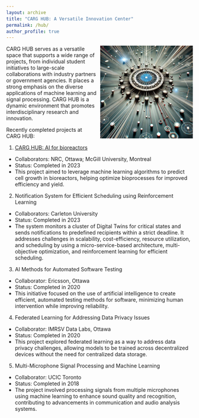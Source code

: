 ```yaml
---
layout: archive
title: "CARG HUB: A Versatile Innovation Center"
permalink: /hub/
author_profile: true
---
```

<div style="float: right; margin: 0 0 10px 10px;">
  <img src="/images/hub.png" alt="HUB projects" width="250"/>
</div>

CARG HUB serves as a versatile space that supports a wide range of projects, from individual student initiatives to large-scale collaborations with industry partners or government agencies. It places a strong emphasis on the diverse applications of machine learning and signal processing. CARG HUB is a dynamic environment that promotes interdisciplinary research and innovation.

Recently completed projects at CARG HUB:

1. [CARG HUB: AI for bioreactors](/hub/hub-1)
- Collaborators: NRC, Ottawa; McGill University, Montreal
- Status: Completed in 2023
- This project aimed to leverage machine learning algorithms to predict cell growth in bioreactors, helping optimize bioprocesses for improved efficiency and yield.

2. Notification System for Efficient Scheduling using Reinforcement Learning
- Collaborators: Carleton University
- Status: Completed in 2023
- The system monitors a cluster of Digital Twins for critical states and sends notifications to predefined recipients within a strict deadline. It addresses challenges in scalability, cost-efficiency, resource utilization, and scheduling by using a micro-service-based architecture, multi-objective optimization, and reinforcement learning for efficient scheduling.

3. AI Methods for Automated Software Testing
- Collaborator: Ericsson, Ottawa
- Status: Completed in 2020
- This initiative focused on the use of artificial intelligence to create efficient, automated testing methods for software, minimizing human intervention while improving reliability.

4. Federated Learning for Addressing Data Privacy Issues
- Collaborator: IMRSV Data Labs, Ottawa
- Status: Completed in 2020
- This project explored federated learning as a way to address data privacy challenges, allowing models to be trained across decentralized devices without the need for centralized data storage.

5. Multi-Microphone Signal Processing and Machine Learning
- Collaborator: UCIC Toronto
- Status: Completed in 2018
- The project involved processing signals from multiple microphones using machine learning to enhance sound quality and recognition, contributing to advancements in communication and audio analysis systems.
